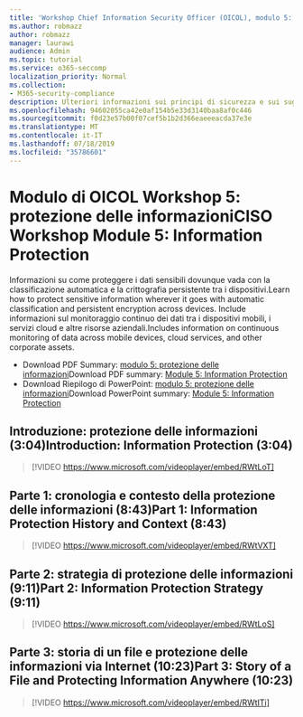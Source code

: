 ```yaml
---
title: 'Workshop Chief Information Security Officer (OICOL), modulo 5: protezione delle informazioni'
ms.author: robmazz
author: robmazz
manager: laurawi
audience: Admin
ms.topic: tutorial
ms.service: o365-seccomp
localization_priority: Normal
ms.collection:
- M365-security-compliance
description: Ulteriori informazioni sui principi di sicurezza e sui suggerimenti per modernizzare la sicurezza nell'organizzazione.
ms.openlocfilehash: 94602055ca42e0af154b5e33d3140baa8af0c446
ms.sourcegitcommit: f0d23e57b00f07cef5b1b2d366eaeeeacda37e3e
ms.translationtype: MT
ms.contentlocale: it-IT
ms.lasthandoff: 07/18/2019
ms.locfileid: "35786601"
---
```

# <a name="ciso-workshop-module-5-information-protection"></a><span data-ttu-id="3c1f1-103">Modulo di OICOL Workshop 5: protezione delle informazioni</span><span class="sxs-lookup"><span data-stu-id="3c1f1-103">CISO Workshop Module 5: Information Protection</span></span>

<span data-ttu-id="3c1f1-104">Informazioni su come proteggere i dati sensibili dovunque vada con la classificazione automatica e la crittografia persistente tra i dispositivi.</span><span class="sxs-lookup"><span data-stu-id="3c1f1-104">Learn how to protect sensitive information wherever it goes with automatic classification and persistent encryption across devices.</span></span> <span data-ttu-id="3c1f1-105">Include informazioni sul monitoraggio continuo dei dati tra i dispositivi mobili, i servizi cloud e altre risorse aziendali.</span><span class="sxs-lookup"><span data-stu-id="3c1f1-105">Includes information on continuous monitoring of data across mobile devices, cloud services, and other corporate assets.</span></span>

- <span data-ttu-id="3c1f1-106">Download PDF Summary: [modulo 5: protezione delle informazioni](media/ciso-workshop-5-information-protection-strategy.pdf)</span><span class="sxs-lookup"><span data-stu-id="3c1f1-106">Download PDF summary: [Module 5: Information Protection](media/ciso-workshop-5-information-protection-strategy.pdf)</span></span>
- <span data-ttu-id="3c1f1-107">Download Riepilogo di PowerPoint: [modulo 5: protezione delle informazioni](https://docs.microsoft.com/office365/securitycompliance/media/ciso-workshop-5-information-protection-strategy.pptx)</span><span class="sxs-lookup"><span data-stu-id="3c1f1-107">Download PowerPoint summary: [Module 5: Information Protection](https://docs.microsoft.com/office365/securitycompliance/media/ciso-workshop-5-information-protection-strategy.pptx)</span></span>

## <a name="introduction-information-protection-304"></a><span data-ttu-id="3c1f1-108">Introduzione: protezione delle informazioni (3:04)</span><span class="sxs-lookup"><span data-stu-id="3c1f1-108">Introduction: Information Protection (3:04)</span></span>

> [!VIDEO https://www.microsoft.com/videoplayer/embed/RWtLoT]

## <a name="part-1-information-protection-history-and-context-843"></a><span data-ttu-id="3c1f1-109">Parte 1: cronologia e contesto della protezione delle informazioni (8:43)</span><span class="sxs-lookup"><span data-stu-id="3c1f1-109">Part 1: Information Protection History and Context (8:43)</span></span>

> [!VIDEO https://www.microsoft.com/videoplayer/embed/RWtVXT]

## <a name="part-2-information-protection-strategy-911"></a><span data-ttu-id="3c1f1-110">Parte 2: strategia di protezione delle informazioni (9:11)</span><span class="sxs-lookup"><span data-stu-id="3c1f1-110">Part 2: Information Protection Strategy (9:11)</span></span>

> [!VIDEO https://www.microsoft.com/videoplayer/embed/RWtLoS]

## <a name="part-3-story-of-a-file-and-protecting-information-anywhere-1023"></a><span data-ttu-id="3c1f1-111">Parte 3: storia di un file e protezione delle informazioni via Internet (10:23)</span><span class="sxs-lookup"><span data-stu-id="3c1f1-111">Part 3: Story of a File and Protecting Information Anywhere (10:23)</span></span>

> [!VIDEO https://www.microsoft.com/videoplayer/embed/RWtITi]